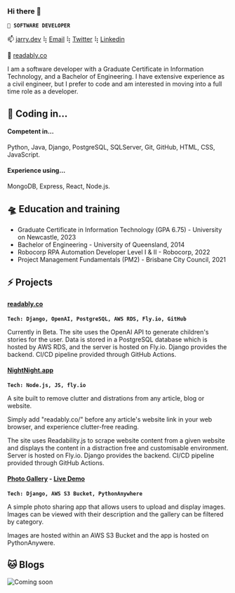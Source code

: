 ### Hi there 👋

**`🦖 SOFTWARE DEVELOPER`**

📫 [jarry.dev](https://jarry.dev) ⢷ [Email](mailto:hi@jarry.dev) ⢷ [Twitter](https://twitter.com/Jared_Cavalli) ⢷ [Linkedin](https://www.linkedin.com/in/jaredcavalli/)

🚧 [readably.co](https://readably.co/)

I am a software developer with a Graduate Certificate in Information Technology, and a Bachelor of Engineering. I have extensive experience as a civil engineer, but I prefer to code and am interested in moving into a full time role as a developer.


## 🧙 Coding in...

#### Competent in... ####
Python, Java, Django, PostgreSQL, SQLServer, Git, GitHub, HTML, CSS, JavaScript.

#### Experience using... ####
MongoDB, Express, React, Node.js.


## 🛸 Education and training
- Graduate Certificate in Information Technology (GPA 6.75) - University on Newcastle, 2023
- Bachelor of Engineering - University of Queensland, 2014
- Robocorp RPA Automation Developer Level I & II - Robocorp, 2022
- Project Management Fundamentals (PM2) - Brisbane City Council, 2021


## ⚡ Projects
#### [readably.co](https://readably.co/) ####
**`Tech: Django, OpenAI, PostgreSQL, AWS RDS, Fly.io, GitHub`**

Currently in Beta. The site uses the OpenAI API to generate children's stories for the user. Data is stored in a PostgreSQL database which is hosted by AWS RDS, and the server is hosted on Fly.io. Django provides the backend. CI/CD pipeline provided through GitHub Actions.

#### [NightNight.app](https://nightnight.app/) ####
**`Tech: Node.js, JS, fly.io`**

A site built to remove clutter and distrations from any article, blog or website. 

Simply add "readably.co/" before any article's website link in your web browser, and experience clutter-free reading.

The site uses Readability.js to scrape website content from a given website and displays the content in a distraction free and customisable environment. Server is hosted on Fly.io. Django provides the backend. CI/CD pipeline provided through GitHub Actions.

#### [Photo Gallery](https://github.com/jarry90/djangophotoapp) - [Live Demo](http://jarry90.pythonanywhere.com) ####
**`Tech: Django, AWS S3 Bucket, PythonAnywhere`**

A simple photo sharing app that allows users to upload and display images. Images can be viewed with their description and the gallery can be filtered by category.

Images are hosted within an AWS S3 Bucket and the app is hosted on PythonAnywere.

## 🐱 Blogs

![Coming soon](https://media1.giphy.com/media/1ken0zzzL79NPy3QZj/giphy-downsized-large.gif)
